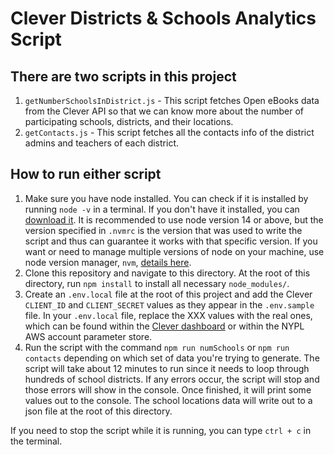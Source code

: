 # Clever Districts & Schools Analytics Script

## There are two scripts in this project

1. `getNumberSchoolsInDistrict.js` - This script fetches Open eBooks data from the Clever API so that we can know more about the number of participating schools, districts, and their locations.
2. `getContacts.js` - This script fetches all the contacts info of the district admins and teachers of each district.

## How to run either script

1. Make sure you have node installed. You can check if it is installed by running `node -v` in a terminal. If you don't have it installed, you can [download it](https://nodejs.org/en/download/). It is recommended to use node version 14 or above, but the version specified in `.nvmrc` is the version that was used to write the script and thus can guarantee it works with that specific version. If you want or need to manage multiple versions of node on your machine, use node version manager, `nvm`, [details here](https://github.com/nvm-sh/nvm).
2. Clone this repository and navigate to this directory. At the root of this directory, run `npm install` to install all necessary `node_modules/`.
3. Create an `.env.local` file at the root of this project and add the Clever `CLIENT_ID` and `CLIENT_SECRET` values as they appear in the `.env.sample` file. In your `.env.local` file, replace the XXX values with the real ones, which can be found within the [Clever dashboard](https://apps.clever.com/open-ebooks/districts/overview) or within the NYPL AWS account parameter store.
4. Run the script with the command `npm run numSchools` or `npm run contacts` depending on which set of data you're trying to generate. The script will take about 12 minutes to run since it needs to loop through hundreds of school districts. If any errors occur, the script will stop and those errors will show in the console. Once finished, it will print some values out to the console. The school locations data will write out to a json file at the root of this directory.

If you need to stop the script while it is running, you can type `ctrl + c` in the terminal.
